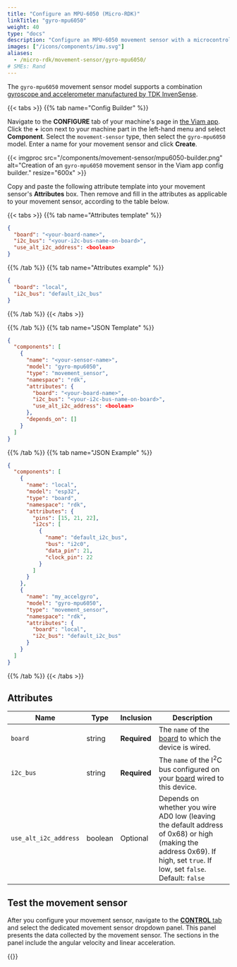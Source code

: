 ```yaml
---
title: "Configure an MPU-6050 (Micro-RDK)"
linkTitle: "gyro-mpu6050"
weight: 40
type: "docs"
description: "Configure an MPU-6050 movement sensor with a microcontroller."
images: ["/icons/components/imu.svg"]
aliases:
  - /micro-rdk/movement-sensor/gyro-mpu6050/
# SMEs: Rand
---
```


The `gyro-mpu6050` movement sensor model supports a combination [gyroscope and accelerometer manufactured by TDK InvenSense](https://invensense.tdk.com/products/motion-tracking/6-axis/mpu-6050/).

{{< tabs >}}
{{% tab name="Config Builder" %}}

Navigate to the **CONFIGURE** tab of your machine's page in [the Viam app](https://app.viam.com).
Click the **+** icon next to your machine part in the left-hand menu and select **Component**.
Select the `movement-sensor` type, then select the `gyro-mpu6050` model.
Enter a name for your movement sensor and click **Create**.

{{< imgproc src="/components/movement-sensor/mpu6050-builder.png" alt="Creation of an `gyro-mpu6050` movement sensor in the Viam app config builder." resize="600x" >}}

Copy and paste the following attribute template into your movement sensor's **Attributes** box.
Then remove and fill in the attributes as applicable to your movement sensor, according to the table below.

{{< tabs >}}
{{% tab name="Attributes template" %}}

```json {class="line-numbers linkable-line-numbers"}
{
  "board": "<your-board-name>",
  "i2c_bus": "<your-i2c-bus-name-on-board>",
  "use_alt_i2c_address": <boolean>
}
```

{{% /tab %}}
{{% tab name="Attributes example" %}}

```json {class="line-numbers linkable-line-numbers"}
{
  "board": "local",
  "i2c_bus": "default_i2c_bus"
}
```

{{% /tab %}}
{{< /tabs >}}

{{% /tab %}}
{{% tab name="JSON Template" %}}

```json {class="line-numbers linkable-line-numbers"}
{
  "components": [
    {
      "name": "<your-sensor-name>",
      "model": "gyro-mpu6050",
      "type": "movement_sensor",
      "namespace": "rdk",
      "attributes": {
        "board": "<your-board-name>",
        "i2c_bus": "<your-i2c-bus-name-on-board>",
        "use_alt_i2c_address": <boolean>
      },
      "depends_on": []
    }
  ]
}
```

{{% /tab %}}
{{% tab name="JSON Example" %}}

```json {class="line-numbers linkable-line-numbers"}
{
  "components": [
    {
      "name": "local",
      "model": "esp32",
      "type": "board",
      "namespace": "rdk",
      "attributes": {
        "pins": [15, 21, 22],
        "i2cs": [
          {
            "name": "default_i2c_bus",
            "bus": "i2c0",
            "data_pin": 21,
            "clock_pin": 22
          }
        ]
      }
    },
    {
      "name": "my_accelgyro",
      "model": "gyro-mpu6050",
      "type": "movement_sensor",
      "namespace": "rdk",
      "attributes": {
        "board": "local",
        "i2c_bus": "default_i2c_bus"
      }
    }
  ]
}
```

{{% /tab %}}
{{< /tabs >}}

## Attributes

<!-- prettier-ignore -->
| Name                  | Type    | Inclusion    | Description |
| --------------------- | ------- | ------------ | ----------- |
| `board`               | string  | **Required** | The `name` of the [board](/build/micro-rdk/board/) to which the device is wired. |
| `i2c_bus`             | string  | **Required** | The `name` of the I<sup>2</sup>C bus configured on your [board](/components/board/) wired to this device. |
| `use_alt_i2c_address` | boolean | Optional     | Depends on whether you wire AD0 low (leaving the default address of 0x68) or high (making the address 0x69). If high, set `true`. If low, set `false`. <br> Default: `false` |

## Test the movement sensor

After you configure your movement sensor, navigate to the [**CONTROL** tab](/fleet/machines/#control) and select the dedicated movement sensor dropdown panel.
This panel presents the data collected by the movement sensor.
The sections in the panel include the angular velocity and linear acceleration.

{{<imgproc src="/components/movement-sensor/movement-sensor-control-tab-mpu6050.png" resize="800x" declaredimensions=true alt="The movement sensor component in the control tab">}}
